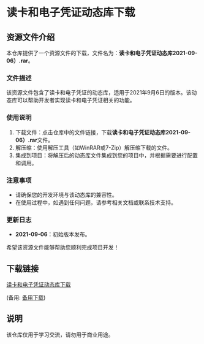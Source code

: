 # 读卡和电子凭证动态库下载

## 资源文件介绍

本仓库提供了一个资源文件的下载，文件名为：**读卡和电子凭证动态库2021-09-06）.rar**。

### 文件描述

该资源文件包含了读卡和电子凭证的动态库，适用于2021年9月6日的版本。该动态库可以帮助开发者实现读卡和电子凭证相关的功能。

### 使用说明

1. 下载文件：点击仓库中的文件链接，下载**读卡和电子凭证动态库2021-09-06）.rar**文件。
2. 解压缩：使用解压工具（如WinRAR或7-Zip）解压缩下载的文件。
3. 集成到项目：将解压后的动态库文件集成到您的项目中，并根据需要进行配置和调用。

### 注意事项

- 请确保您的开发环境与该动态库的兼容性。
- 在使用过程中，如遇到任何问题，请参考相关文档或联系技术支持。

### 更新日志

- **2021-09-06**：初始版本发布。

希望该资源文件能够帮助您顺利完成项目开发！

## 下载链接
[读卡和电子凭证动态库下载](https://pan.quark.cn/s/5abf14fadd06) 

(备用: [备用下载](https://pan.baidu.com/s/11k0tdR2GBPuQyOAYEv6bUg?pwd=1234))

## 说明

该仓库仅用于学习交流，请勿用于商业用途。
